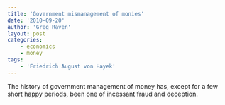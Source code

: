 ```yaml
---
title: 'Government mismanagement of monies'
date: '2010-09-20'
author: 'Greg Raven'
layout: post
categories:
    - economics
    - money
tags:
    - 'Friedrich August von Hayek'
---
```


The history of government management of money has, except for a few short happy periods, been one of incessant fraud and deception.